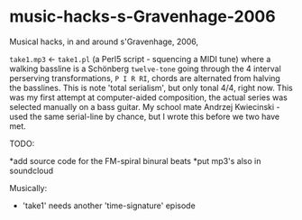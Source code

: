 # music-hacks-s-Gravenhage-2006


Musical hacks, in and around s'Gravenhage, 2006,

`take1.mp3` <- `take1.pl` (a Perl5 script - squencing a MIDI tune) where a walking bassline is a Schönberg `twelve-tone` going through the 4 interval perserving transformations, `P I R RI`, chords are alternated from halving the basslines. This is note 'total serialism', but only tonal 4/4, right now. This was my first attempt at computer-aided composition, the actual series was selected manually on a bass guitar. My school mate Andrzej Kwiecinski - used the same serial-line by chance, but I wrote this before we two have met.



TODO: 

  *add source code for the FM-spiral binural beats
  *put mp3's also in soundcloud


Musically:
 * 'take1' needs another 'time-signature' episode





